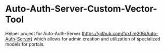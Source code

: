 Auto-Auth-Server-Custom-Vector-Tool
===================================

Helper project for Auto-Auth-Server (https://github.com/foxfire206/Auto-Auth-Server) which allows for admin creation and utilization of specialized models for portals.
